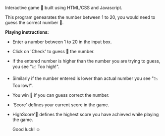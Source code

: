 Interactive game 🎯 built using HTML/CSS and Javascript. 

This program genearates the number between 1 to 20, you would need to guess the correct number 🎰.

**Playing instructions:**
- Enter a number between 1 to 20 in the input box.
- Click on 'Check' to guess 🤔 the number.
- If the entered number is higher than the number you are trying to guess, you see "📈 Too high!".
- Similarly if the number entered is lower than actual number you see "📉 Too low!".
- You win 🎉 if you can guess correct the number.
- 'Score' defines your current score in the game.
- HighScore'🏅 defines the highest score you have achieved while playing the game.

  Good luck! ☺️
